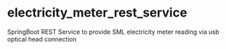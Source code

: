 # electricity_meter_rest_service
SpringBoot REST Service to provide SML electricity meter reading via usb optical head connection
